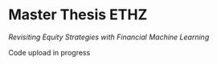 # Master Thesis ETHZ
_Revisiting Equity Strategies with Financial Machine Learning_

Code upload in progress
